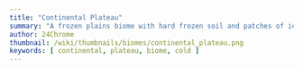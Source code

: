 ```yaml
---
title: "Continental Plateau"
summary: "A frozen plains biome with hard frozen soil and patches of ice"
author: 24Chrome
thumbnail: /wiki/thumbnails/biomes/continental_plateau.png
keywords: [ continental, plateau, biome, cold ]
---
```



